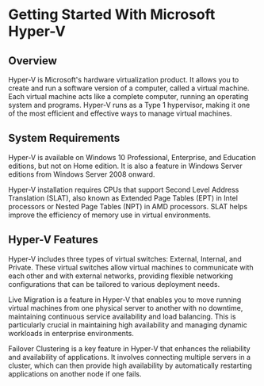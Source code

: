 # Getting Started With Microsoft Hyper-V

## Overview

Hyper-V is Microsoft's hardware virtualization product. It allows you to create and run a software version of a computer, called a virtual machine. Each virtual machine acts like a complete computer, running an operating system and programs. Hyper-V runs as a Type 1 hypervisor, making it one of the most efficient and effective ways to manage virtual machines.

<question source=".././questions/question-01.md" />

<question source=".././questions/question-03.md" />

## System Requirements

Hyper-V is available on Windows 10 Professional, Enterprise, and Education editions, but not on Home edition. It is also a feature in Windows Server editions from Windows Server 2008 onward.

Hyper-V installation requires CPUs that support Second Level Address Translation (SLAT), also known as Extended Page Tables (EPT) in Intel processors or Nested Page Tables (NPT) in AMD processors. SLAT helps improve the efficiency of memory use in virtual environments.

<question source=".././questions/question-02.md" />

## Hyper-V Features

Hyper-V includes three types of virtual switches: External, Internal, and Private. These virtual switches allow virtual machines to communicate with each other and with external networks, providing flexible networking configurations that can be tailored to various deployment needs.

<question source=".././questions/question-04.md" />

Live Migration is a feature in Hyper-V that enables you to move running virtual machines from one physical server to another with no downtime, maintaining continuous service availability and load balancing. This is particularly crucial in maintaining high availability and managing dynamic workloads in enterprise environments.

<question source=".././questions/question-05.md" />

Failover Clustering is a key feature in Hyper-V that enhances the reliability and availability of applications. It involves connecting multiple servers in a cluster, which can then provide high availability by automatically restarting applications on another node if one fails.

<question source=".././questions/question-06.md" />
